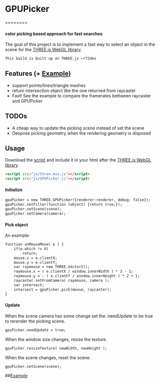 # GPUPicker
========
#### color picking based approach for fast searches ####
The goal of this project is to implement a fast way to select an object in the scene for the [THREE.js WebGL library](http://mrdoob.github.com/three.js/).   
  
```html
This build is built up on THREE.js ~r72dev
```
## Features (+ [Example](http://brianxu.github.io/GPUPicker/))

* support points/lines/triangle meshes
* retunr intersection object like the one returned from raycaster
* Fast! See the example to compare the framerates bettween raycaster and GPUPicker
    
## TODOs
* A cheap way to update the picking scene instead of set the scene
* Despose picking geometry when the rendering geometry is disposed

## Usage

Download the [script](https://github.com/brianxu/GPUPicker/blob/master/GPUPicker.js) and include it in your html after the [THREE.js WebGL library](http://mrdoob.github.com/three.js/).

```html
<script src="js/three.min.js"></script>
<script src="js/GPUPicker.js"></script>
```

#### Initialize

```html
gpuPicker = new THREE.GPUPicker({renderer:renderer, debug: false});
gpuPicker.setFilter(function (object) {return true;});
gpuPicker.setScene(scene);
gpuPicker.setCamera(camera);
```
#### Pick object
An example:
```html
function onMouseMove( e ) {
    if(e.which != 0)
        return;
    mouse.x = e.clientX;
    mouse.y = e.clientY;
    var raymouse = new THREE.Vector2();
    raymouse.x = ( e.clientX / window.innerWidth ) * 2 - 1;
    raymouse.y = - ( e.clientY / window.innerHeight ) * 2 + 1;
    raycaster.setFromCamera( raymouse, camera );
    var intersect;
    intersect = gpuPicker.pick(mouse, raycaster);
}
```

#### Update
When the scene camera has some change set the .needUpdate to be true to rerender the picking scene.
```html
gpuPicker.needUpdate = true;
```

When the window size changes, resize the texture.
```html
gpuPicker.resizeTexture( newWidth, newHeight );
```

When the scene changes, reset the scene.
```html
gpuPicker.setScene(scene);
```

##[Example](http://brianxu.github.io/GPUPicker/)
